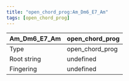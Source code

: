 ```yaml
---
title: "open_chord_prog:Am_Dm6_E7_Am"
tags: [open_chord_prog]
---
```


|Am_Dm6_E7_Am|open_chord_prog|
|---|---|
|Type|open_chord_prog|
|Root string|undefined|
|Fingering|undefined|

